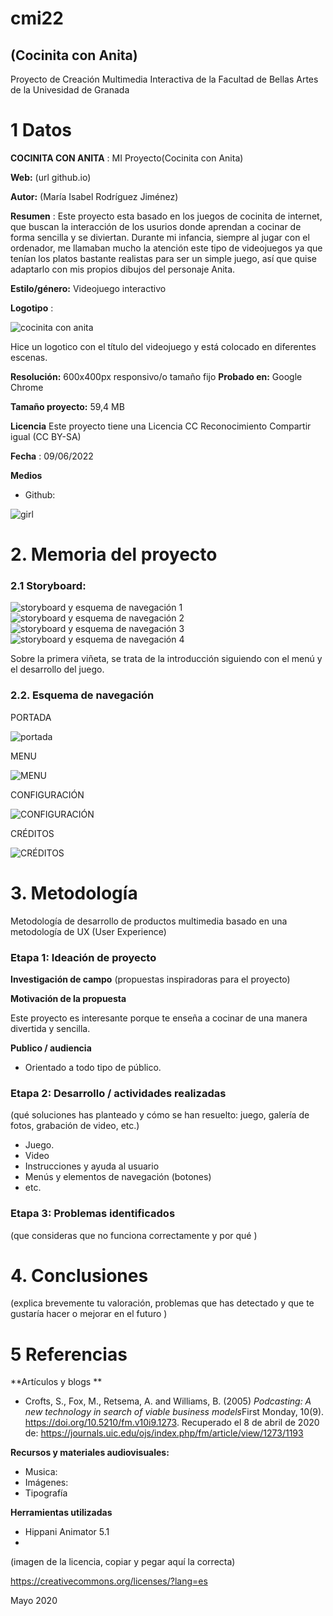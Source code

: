 # cmi22

## (Cocinita con Anita)

Proyecto de Creación Multimedia Interactiva de la  Facultad de Bellas Artes de la Univesidad de Granada


# 1 Datos 

**COCINITA CON ANITA** : MI Proyecto(Cocinita con Anita)

**Web:**   (url github.io)

**Autor:**  (María Isabel Rodríguez Jiménez)

**Resumen** : Este proyecto esta basado en los juegos de cocinita de internet, que buscan la interacción de los usurios donde aprendan a cocinar de forma sencilla y se diviertan. Durante mi infancia, siempre al jugar con el ordenador, me llamaban mucho la atención este tipo de videojuegos ya que tenían los platos bastante realistas para ser un simple juego, así que quise adaptarlo con mis propios dibujos del personaje Anita.  

**Estilo/género:**  Videojuego interactivo

**Logotipo** :  

![cocinita con anita](https://user-images.githubusercontent.com/106830515/172401635-c70d74cd-04cb-498c-84d3-9a28d964d1a5.png)

Hice un logotico con el título del videojuego y está colocado en diferentes escenas.


**Resolución:** 600x400px responsivo/o tamaño fijo 
**Probado en:**  Google Chrome 

**Tamaño proyecto:** 59,4 MB 

**Licencia** Este proyecto tiene una Licencia CC Reconocimiento Compartir igual (CC BY-SA)

**Fecha** : 09/06/2022

**Medios** 

- Github:



![girl](https://github.com/mgea/cmi20/blob/master/WalkingGirl_front01.png)

# 2. Memoria del proyecto 

### 2.1 Storyboard: 

![storyboard y esquema de navegación 1](https://user-images.githubusercontent.com/106830515/172408510-931c14d4-5f77-41a3-af84-c411629742bd.jpg)
![storyboard y esquema de navegación 2](https://user-images.githubusercontent.com/106830515/172408534-b68e58ba-94fe-4d2c-a852-95098d33ebc4.jpg)
![storyboard y esquema de navegación 3](https://user-images.githubusercontent.com/106830515/172408559-bc0c155b-d51a-4d68-b93f-b54a1d450783.jpg)
![storyboard y esquema de navegación 4](https://user-images.githubusercontent.com/106830515/172408576-0cba44ef-f0c9-42b7-9ed5-3f94de6c585d.jpg)


Sobre la primera viñeta, se trata de la introducción siguiendo con el menú y el desarrollo del juego.



### 2.2. Esquema de navegación 

PORTADA

![portada](https://user-images.githubusercontent.com/106830515/172412767-51f42622-97fa-4247-a267-e033eaa78955.jpg)

MENU

![MENU](https://user-images.githubusercontent.com/106830515/172412817-33ed58b0-c5fd-4ce7-a44b-1b131009738e.jpg)

CONFIGURACIÓN

![CONFIGURACIÓN](https://user-images.githubusercontent.com/106830515/172412896-63111f9d-e5e3-4d6c-addb-853fcf4c4a81.jpg)

CRÉDITOS

![CRÉDITOS](https://user-images.githubusercontent.com/106830515/172413031-130393be-5410-4acb-8868-c385c6207e0f.jpg)


# 3. Metodología

Metodología de desarrollo de productos multimedia basado en una metodología de UX (User Experience)



### Etapa 1: Ideación de proyecto

**Investigación de campo** (propuestas inspiradoras para el proyecto)



**Motivación de la propuesta** 

Este  proyecto es interesante porque te enseña a cocinar de una manera divertida y sencilla.



**Publico / audiencia**

- Orientado a todo tipo de público. 





### Etapa 2: Desarrollo / actividades realizadas

(qué soluciones has planteado y cómo se han resuelto: juego, galería de fotos, grabación de video, etc.)

- Juego. 
- Video 
- Instrucciones y ayuda al usuario 
- Menús y elementos de navegación (botones)
- etc.



### Etapa 3: Problemas identificados

(que consideras que no  funciona correctamente y por qué )



# 4. Conclusiones 

(explica brevemente tu valoración, problemas que has detectado y que te gustaría hacer o mejorar en el futuro )







# 5 Referencias 

**Artículos y blogs ** 

- Crofts, S., Fox, M., Retsema, A. and Williams, B. (2005) *Podcasting: A new technology in search of viable business models*First Monday, 10(9). https://doi.org/10.5210/fm.v10i9.1273. Recuperado el 8 de abril de 2020 de: https://journals.uic.edu/ojs/index.php/fm/article/view/1273/1193

**Recursos y materiales audiovisuales:**

* Musica:  
* Imágenes:  
* Tipografía

**Herramientas utilizadas**

- Hippani Animator 5.1
- 



(imagen de la licencia, copiar y pegar aquí la correcta)

https://creativecommons.org/licenses/?lang=es

Mayo 2020
